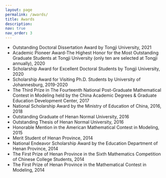 ```yaml
---
layout: page
permalink: /awards/
title: Awards
description: 
nav: true
nav_order: 3
---
```


- Outstanding Doctoral Dissertation Award by Tongji University, 2021
- Academic Pioneer Award-The Highest Honor for the Most Outstanding Graduate Students at Tongji University (only ten are selected at Tongji annually), 2020
- Scholarship Award for Excellent Doctoral Students by Tongji University, 2020
- Scholarship Award for Visiting Ph.D. Students by University of Johannesburg, 2019-2020
- The Third Prize in The Fourteenth National Post-Graduate Mathematical Contest in Modeling held by the China Academic Degrees & Graduate Education Development Center, 2017
- National Scholarship Award by the Ministry of Education of China, 2016, 2018
- Outstanding Graduate of Henan Normal University, 2016
- Outstanding Thesis of Henan Normal University, 2016
- Honorable Mention in the American Mathematical Contest in Modeling, 2015
- Merit Student of Henan Province, 2014     
- National Endeavor Scholarship Award by the Education Department of Henan Province, 2014
- The First Prize of Henan Province in the Sixth Mathematics Competition of Chinese College Students, 2014
- The First Prize of Henan Province in the Mathematical Contest in Modeling, 2014

